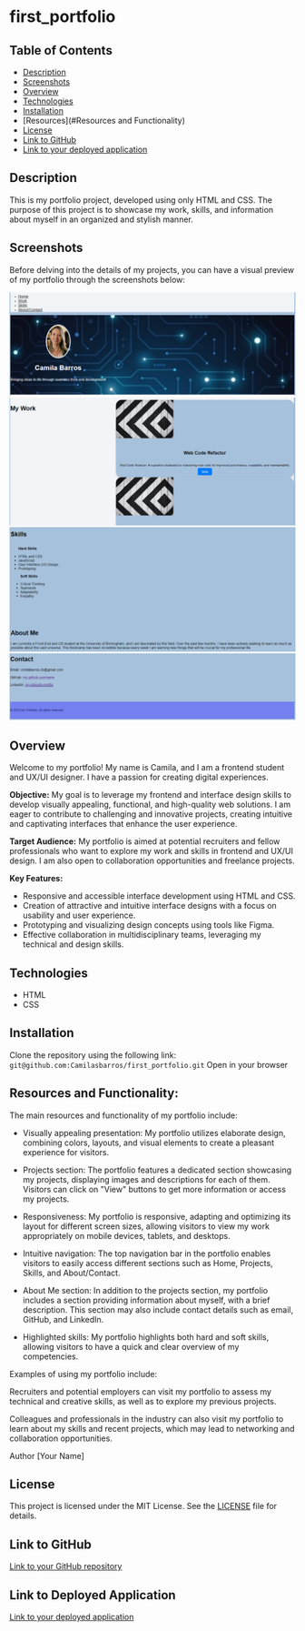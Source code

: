 # first_portfolio

## Table of Contents

- [Description](#description)
- [Screenshots](#Screenshots)
- [Overview](#Overview)
- [Technologies](#Technologies)
- [Installation](#Installation)
- [Resources](#Resources and Functionality)
- [License](#license)
- [Link to GitHub](#GitHub)
- [Link to your deployed application](#deployed)

## Description

This is my portfolio project, developed using only HTML and CSS. The purpose of this project is to showcase my work, skills, and information about myself in an organized and stylish manner.

## Screenshots

Before delving into the details of my projects, you can have a visual preview of my portfolio through the screenshots below:

![Screenshot 1](./images/screen1.png)
![Screenshot 2](./images/screen2.png)
![Screenshot 3](./images/screen3.png)
![Screenshot 4](./images/screen4.png)

## Overview

Welcome to my portfolio!
My name is Camila, and I am a frontend student and UX/UI designer. I have a passion for creating digital experiences.

**Objective:** My goal is to leverage my frontend and interface design skills to develop visually appealing, functional, and high-quality web solutions. I am eager to contribute to challenging and innovative projects, creating intuitive and captivating interfaces that enhance the user experience.

**Target Audience:** My portfolio is aimed at potential recruiters and fellow professionals who want to explore my work and skills in frontend and UX/UI design. I am also open to collaboration opportunities and freelance projects.

**Key Features:**

- Responsive and accessible interface development using HTML and CSS.
- Creation of attractive and intuitive interface designs with a focus on usability and user experience.
- Prototyping and visualizing design concepts using tools like Figma.
- Effective collaboration in multidisciplinary teams, leveraging my technical and design skills.

## Technologies

- HTML
- CSS

## Installation

Clone the repository using the following link: `git@github.com:Camilasbarros/first_portfolio.git`
Open in your browser

## Resources and Functionality:

The main resources and functionality of my portfolio include:

- Visually appealing presentation: My portfolio utilizes elaborate design, combining colors, layouts, and visual elements to create a pleasant experience for visitors.

- Projects section: The portfolio features a dedicated section showcasing my projects, displaying images and descriptions for each of them. Visitors can click on "View" buttons to get more information or access my projects.

- Responsiveness: My portfolio is responsive, adapting and optimizing its layout for different screen sizes, allowing visitors to view my work appropriately on mobile devices, tablets, and desktops.

- Intuitive navigation: The top navigation bar in the portfolio enables visitors to easily access different sections such as Home, Projects, Skills, and About/Contact.

- About Me section: In addition to the projects section, my portfolio includes a section providing information about myself, with a brief description. This section may also include contact details such as email, GitHub, and LinkedIn.

- Highlighted skills: My portfolio highlights both hard and soft skills, allowing visitors to have a quick and clear overview of my competencies.

Examples of using my portfolio include:

Recruiters and potential employers can visit my portfolio to assess my technical and creative skills, as well as to explore my previous projects.

Colleagues and professionals in the industry can also visit my portfolio to learn about my skills and recent projects, which may lead to networking and collaboration opportunities.

Author
[Your Name]

## License

This project is licensed under the MIT License. See the [LICENSE](./LICENSE) file for details.

## Link to GitHub

[Link to your GitHub repository](git@github.com:Camilasbarros/first_portfolio.git)

## Link to Deployed Application

[Link to your deployed application](https://camilasbarros.github.io/first_portfolio/)
